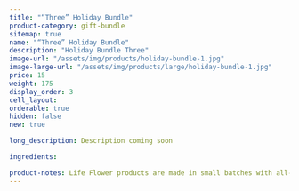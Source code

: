 ```yaml
---
title: "“Three” Holiday Bundle"
product-category: gift-bundle
sitemap: true
name: "“Three” Holiday Bundle"
description: "Holiday Bundle Three"
image-url: "/assets/img/products/holiday-bundle-1.jpg"
image-large-url: "/assets/img/products/large/holiday-bundle-1.jpg"
price: 15
weight: 175
display_order: 3
cell_layout:
orderable: true
hidden: false
new: true

long_description: Description coming soon

ingredients:

product-notes: Life Flower products are made in small batches with all-natural and boutique ingredients. Most orders are processed within 3 days of being placed.
---
```

